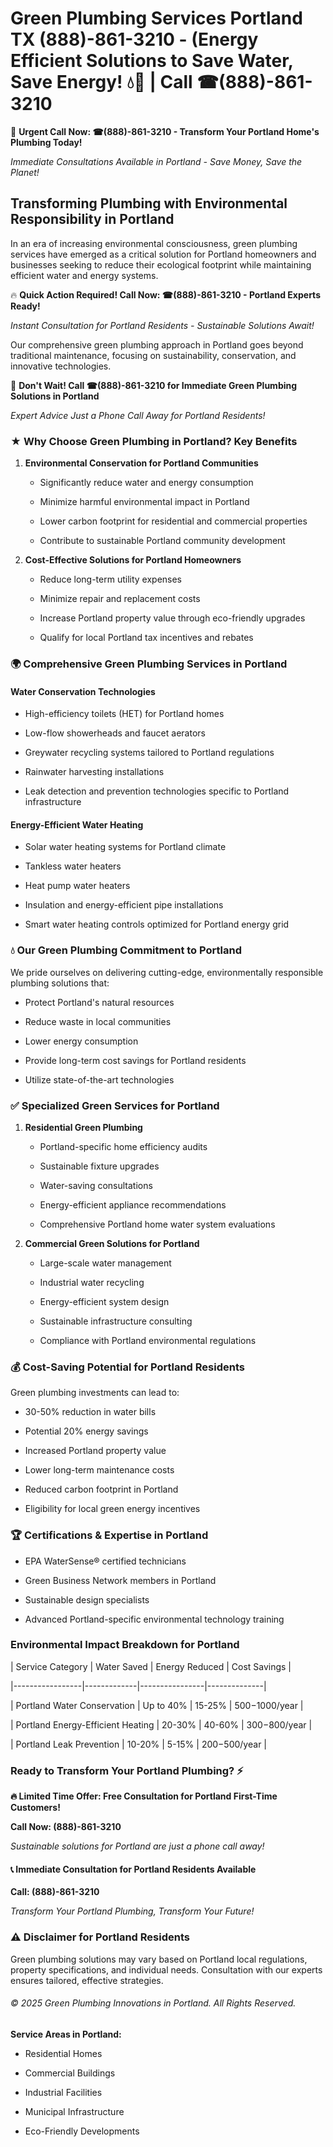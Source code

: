 # Green Plumbing Services Portland TX (888)-861-3210 - (Energy Efficient Solutions to Save Water, Save Energy! 💧🌿 | Call ☎(888)-861-3210

🚨 **Urgent Call Now: ☎(888)-861-3210 - Transform Your Portland Home's Plumbing Today!**
*Immediate Consultations Available in Portland - Save Money, Save the Planet!*

## Transforming Plumbing with Environmental Responsibility in Portland

In an era of increasing environmental consciousness, green plumbing services have emerged as a critical solution for Portland homeowners and businesses seeking to reduce their ecological footprint while maintaining efficient water and energy systems. 

🔥 **Quick Action Required! Call Now: ☎(888)-861-3210 - Portland Experts Ready!**
*Instant Consultation for Portland Residents - Sustainable Solutions Await!*

Our comprehensive green plumbing approach in Portland goes beyond traditional maintenance, focusing on sustainability, conservation, and innovative technologies.

🚨 **Don't Wait! Call ☎(888)-861-3210 for Immediate Green Plumbing Solutions in Portland**
*Expert Advice Just a Phone Call Away for Portland Residents!*

### ★ Why Choose Green Plumbing in Portland? Key Benefits

1. **Environmental Conservation for Portland Communities** 
   - Significantly reduce water and energy consumption
   - Minimize harmful environmental impact in Portland
   - Lower carbon footprint for residential and commercial properties
   - Contribute to sustainable Portland community development

2. **Cost-Effective Solutions for Portland Homeowners** 
   - Reduce long-term utility expenses
   - Minimize repair and replacement costs
   - Increase Portland property value through eco-friendly upgrades
   - Qualify for local Portland tax incentives and rebates

### 🌍 Comprehensive Green Plumbing Services in Portland

#### Water Conservation Technologies
- High-efficiency toilets (HET) for Portland homes
- Low-flow showerheads and faucet aerators
- Greywater recycling systems tailored to Portland regulations
- Rainwater harvesting installations
- Leak detection and prevention technologies specific to Portland infrastructure

#### Energy-Efficient Water Heating
- Solar water heating systems for Portland climate
- Tankless water heaters
- Heat pump water heaters
- Insulation and energy-efficient pipe installations
- Smart water heating controls optimized for Portland energy grid

### 💧 Our Green Plumbing Commitment to Portland

We pride ourselves on delivering cutting-edge, environmentally responsible plumbing solutions that:
- Protect Portland's natural resources
- Reduce waste in local communities
- Lower energy consumption
- Provide long-term cost savings for Portland residents
- Utilize state-of-the-art technologies

### ✅ Specialized Green Services for Portland

1. **Residential Green Plumbing**
   - Portland-specific home efficiency audits
   - Sustainable fixture upgrades
   - Water-saving consultations
   - Energy-efficient appliance recommendations
   - Comprehensive Portland home water system evaluations

2. **Commercial Green Solutions for Portland**
   - Large-scale water management
   - Industrial water recycling
   - Energy-efficient system design
   - Sustainable infrastructure consulting
   - Compliance with Portland environmental regulations

### 💰 Cost-Saving Potential for Portland Residents

Green plumbing investments can lead to:
- 30-50% reduction in water bills
- Potential 20% energy savings
- Increased Portland property value
- Lower long-term maintenance costs
- Reduced carbon footprint in Portland
- Eligibility for local green energy incentives

### 🏆 Certifications & Expertise in Portland

- EPA WaterSense® certified technicians
- Green Business Network members in Portland
- Sustainable design specialists
- Advanced Portland-specific environmental technology training

### Environmental Impact Breakdown for Portland

| Service Category | Water Saved | Energy Reduced | Cost Savings |
|-----------------|-------------|----------------|--------------|
| Portland Water Conservation | Up to 40% | 15-25% | $500-$1000/year |
| Portland Energy-Efficient Heating | 20-30% | 40-60% | $300-$800/year |
| Portland Leak Prevention | 10-20% | 5-15% | $200-$500/year |

### Ready to Transform Your Portland Plumbing? ⚡

**🔥 Limited Time Offer: Free Consultation for Portland First-Time Customers!**

**Call Now: (888)-861-3210**
*Sustainable solutions for Portland are just a phone call away!*

#### 📞 Immediate Consultation for Portland Residents Available

**Call: (888)-861-3210**
*Transform Your Portland Plumbing, Transform Your Future!*

### ⚠️ Disclaimer for Portland Residents

Green plumbing solutions may vary based on Portland local regulations, property specifications, and individual needs. Consultation with our experts ensures tailored, effective strategies.

###### © 2025 Green Plumbing Innovations in Portland. All Rights Reserved.

**Service Areas in Portland:** 
- Residential Homes
- Commercial Buildings
- Industrial Facilities
- Municipal Infrastructure
- Eco-Friendly Developments